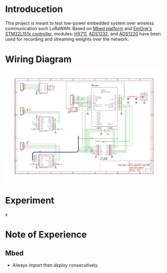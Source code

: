 
# Introducetion

This project is meant to test low-power embedded system over wireless communication such LoRaWAN.
Based on [Mbed platform](https://os.mbed.com/) and 
  [EmOne's STM32L151x controller](https://www.emone.co.th/product/imas923th-mikrobus-shield-v2/?v=cb21c4d7dea9),
  modules:
  [HX711](https://cdn.sparkfun.com/datasheets/Sensors/ForceFlex/hx711_english.pdf),
  [ADS1232](https://www.ti.com/product/ADS1232), and
  [ADS1220](https://www.ti.com/product/ADS1220) have been used for recording and streaming weights over the network.


# Wiring Diagram

![](doc/imas_cjmcu_hx711_ads1232_ads1220.png)


# Experiment

x

# Note of Experience

## Mbed

- Always _import_ then _deploy_ consecutively.
